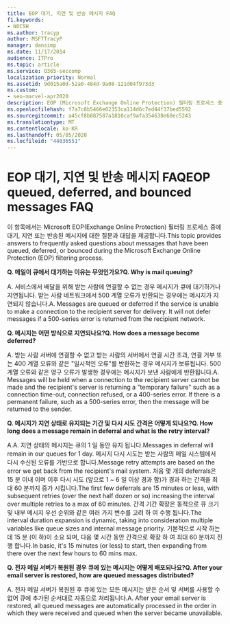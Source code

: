 ```yaml
---
title: EOP 대기, 지연 및 반송 메시지 FAQ
f1.keywords:
- NOCSH
ms.author: tracyp
author: MSFTTracyP
manager: dansimp
ms.date: 11/17/2014
audience: ITPro
ms.topic: article
ms.service: O365-seccomp
localization_priority: Normal
ms.assetid: 9d015a0d-52a0-484d-9a08-121d04f973d3
ms.custom:
- seo-marvel-apr2020
description: EOP (Microsoft Exchange Online Protection) 필터링 프로세스 중에 대기, 지연 또는 반송 된 메시지에 대 한 질문과 대답을 확인할 수 있습니다.
ms.openlocfilehash: f7a7c8b5466e02353ca114d6c7ed44f37bed5592
ms.sourcegitcommit: a45cf8b887587a1810caf9afa354638e68ec5243
ms.translationtype: MT
ms.contentlocale: ko-KR
ms.lasthandoff: 05/05/2020
ms.locfileid: "44036551"
---
```

# <a name="eop-queued-deferred-and-bounced-messages-faq"></a><span data-ttu-id="88e65-103">EOP 대기, 지연 및 반송 메시지 FAQ</span><span class="sxs-lookup"><span data-stu-id="88e65-103">EOP queued, deferred, and bounced messages FAQ</span></span>

<span data-ttu-id="88e65-104">이 항목에서는 Microsoft EOP(Exchange Online Protection) 필터링 프로세스 중에 대기, 지연 또는 반송된 메시지에 대한 질문과 대답을 제공합니다.</span><span class="sxs-lookup"><span data-stu-id="88e65-104">This topic provides answers to frequently asked questions about messages that have been queued, deferred, or bounced during the Microsoft Exchange Online Protection (EOP) filtering process.</span></span>

<span data-ttu-id="88e65-105">**Q. 메일이 큐에서 대기하는 이유는 무엇인가요?**</span><span class="sxs-lookup"><span data-stu-id="88e65-105">**Q. Why is mail queuing?**</span></span>

<span data-ttu-id="88e65-p101">A. 서비스에서 배달을 위해 받는 사람에 연결할 수 없는 경우 메시지가 큐에 대기하거나 지연됩니다. 받는 사람 네트워크에서 500 계열 오류가 반환되는 경우에는 메시지가 지연되지 않습니다.</span><span class="sxs-lookup"><span data-stu-id="88e65-p101">A. Messages are queued or deferred if the service is unable to make a connection to the recipient server for delivery. It will not defer messages if a 500-series error is returned from the recipient network.</span></span>

<span data-ttu-id="88e65-109">**Q. 메시지는 어떤 방식으로 지연되나요?**</span><span class="sxs-lookup"><span data-stu-id="88e65-109">**Q. How does a message become deferred?**</span></span>

<span data-ttu-id="88e65-p102">A. 받는 사람 서버에 연결할 수 없고 받는 사람의 서버에서 연결 시간 초과, 연결 거부 또는 400 계열 오류와 같은 "일시적인 오류"를 반환하는 경우 메시지가 보류됩니다. 500 계열 오류와 같은 영구 오류가 발생한 경우에는 메시지가 보낸 사람에게 반환됩니다.</span><span class="sxs-lookup"><span data-stu-id="88e65-p102">A. Messages will be held when a connection to the recipient server cannot be made and the recipient's server is returning a "temporary failure" such as a connection time-out, connection refused, or a 400-series error. If there is a permanent failure, such as a 500-series error, then the message will be returned to the sender.</span></span>

<span data-ttu-id="88e65-113">**Q. 메시지가 지연 상태로 유지되는 기간 및 다시 시도 간격은 어떻게 되나요?**</span><span class="sxs-lookup"><span data-stu-id="88e65-113">**Q. How long does a message remain in deferral and what is the retry interval?**</span></span>

<span data-ttu-id="88e65-114">A.</span><span class="sxs-lookup"><span data-stu-id="88e65-114">A.</span></span> <span data-ttu-id="88e65-115">지연 상태의 메시지는 큐의 1 일 동안 유지 됩니다.</span><span class="sxs-lookup"><span data-stu-id="88e65-115">Messages in deferral will remain in our queues for 1 day.</span></span> <span data-ttu-id="88e65-116">메시지 다시 시도는 받는 사람의 메일 시스템에서 다시 수신된 오류를 기반으로 합니다.</span><span class="sxs-lookup"><span data-stu-id="88e65-116">Message retry attempts are based on the error we get back from the recipient's mail system.</span></span> <span data-ttu-id="88e65-117">처음 몇 개의 deferrals은 15 분 이내 이며 이후 다시 시도 (앞으로 1 ~ 6 일 이상 경과 함)가 경과 하는 간격을 최대 60 분까지 증가 시킵니다.</span><span class="sxs-lookup"><span data-stu-id="88e65-117">The first few deferrals are 15 minutes or less, with subsequent retries (over the next half dozen or so) increasing the interval over multiple retries to a max of 60 minutes.</span></span> <span data-ttu-id="88e65-118">간격 기간 확장은 동적으로 큐 크기 및 내부 메시지 우선 순위와 같은 여러 가지 변수를 고려 하 여 수행 됩니다.</span><span class="sxs-lookup"><span data-stu-id="88e65-118">The interval duration expansion is dynamic, taking into consideration multiple variables like queue sizes and internal message priority.</span></span> <span data-ttu-id="88e65-119">기본적으로 시작 하는 데 15 분 (이 하)이 소요 되며, 다음 몇 시간 동안 간격으로 확장 하 여 최대 60 분까지 진행 합니다.</span><span class="sxs-lookup"><span data-stu-id="88e65-119">In basic, it's 15 minutes (or less) to start, then expanding from there over the next few hours to 60 mins max.</span></span>

<span data-ttu-id="88e65-120">**Q. 전자 메일 서버가 복원된 경우 큐에 있는 메시지는 어떻게 배포되나요?**</span><span class="sxs-lookup"><span data-stu-id="88e65-120">**Q. After your email server is restored, how are queued messages distributed?**</span></span>

<span data-ttu-id="88e65-p104">A. 전자 메일 서버가 복원된 후 큐에 있는 모든 메시지는 받은 순서 및 서버를 사용할 수 없어 큐에 추가된 순서대로 자동으로 처리됩니다.</span><span class="sxs-lookup"><span data-stu-id="88e65-p104">A. After your email server is restored, all queued messages are automatically processed in the order in which they were received and queued when the server became unavailable.</span></span>
